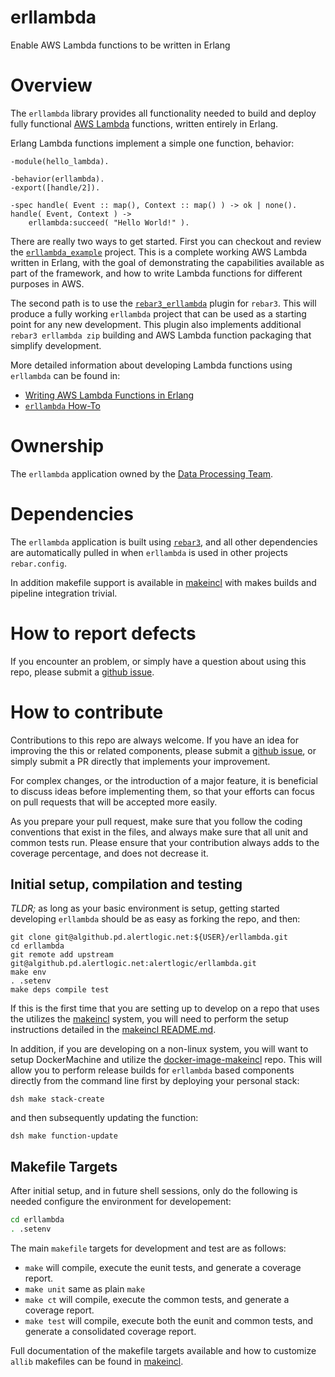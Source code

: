 erllambda
=========

Enable AWS Lambda functions to be written in Erlang


# Overview

The `erllambda` library provides all functionality needed to build and
deploy fully functional [AWS Lambda](https://aws.amazon.com/lambda/)
functions, written entirely in Erlang.

Erlang Lambda functions implement a simple one function, behavior:

```
-module(hello_lambda).

-behavior(erllambda).
-export([handle/2]).

-spec handle( Event :: map(), Context :: map() ) -> ok | none().
handle( Event, Context ) ->
    erllambda:succeed( "Hello World!" ).
```

There are really two ways to get started.  First you can checkout and review
the
[`erllambda_example`](https://algithub.pd.alertlogic.net/alertlogic/erllambda_example)
project.  This is a complete working AWS Lambda written in Erlang, with the
goal of demonstrating the capabilities available as part of the framework,
and how to write Lambda functions for different purposes in AWS.

The second path is to use the
[`rebar3_erllambda`](https://algithub.pd.alertlogic.net/alertlogic/rebar3_erllambda)
plugin for `rebar3`.  This will produce a fully working `erllambda` project
that can be used as a starting point for any new development.  This plugin
also implements additional `rebar3 erllambda zip` building and AWS Lambda
function packaging that simplify development.

More detailed information about developing Lambda functions using
`erllambda` can be found in:

- [Writing AWS Lambda Functions in Erlang](doc/tutorial.md)
- [`erllambda` How-To](doc/howto.md)


# Ownership

The `erllambda` application owned by the
[Data Processing Team](https://alertlogic.atlassian.net/wiki/display/DPT).


# Dependencies

The `erllambda` application is built using
[`rebar3`](http://www.rebar3.org), and all other dependencies are
automatically pulled in when `erllambda` is used in other projects
`rebar.config`.

In addition makefile support is available in
[makeincl](https://algithub.pd.alertlogic.net/alertlogic/makeincl) with
makes builds and pipeline integration trivial.


# How to report defects

If you encounter an problem, or simply have a question about using this
repo, please submit a
[github issue](https://algithub.pd.alertlogic.net/alertlogic/erllambda/issues).


# How to contribute

Contributions to this repo are always welcome.  If you have an idea for
improving the this or related components, please submit a
[github issue](https://algithub.pd.alertlogic.net/alertlogic/erllambda/issues),
or simply submit a PR directly that implements your improvement.

For complex changes, or the introduction of a major feature, it is
beneficial to discuss ideas before implementing them, so that your efforts
can focus on pull requests that will be accepted more easily.

As you prepare your pull request, make sure that you follow the coding
conventions that exist in the files, and always make sure that all unit and
common tests run.  Please ensure that your contribution always adds to the
coverage percentage, and does not decrease it.


## Initial setup, compilation and testing

*TLDR;* as long as your basic environment is setup, getting started
developing `erllambda` should be as easy as forking the repo, and then:

```
git clone git@algithub.pd.alertlogic.net:${USER}/erllambda.git
cd erllambda
git remote add upstream git@algithub.pd.alertlogic.net:alertlogic/erllambda.git
make env
. .setenv
make deps compile test
```

If this is the first time that you are setting up to develop on a repo that
uses the utilizes the
[makeincl](https://algithub.pd.alertlogic.net/alertlogic/makeincl) system,
you will need to perform the setup instructions detailed in the
[makeincl README.md](https://algithub.pd.alertlogic.net/alertlogic/makeincl/blob/master/README.md).

In addition, if you are developing on a non-linux system, you will want to
setup DockerMachine and utilize the
[docker-image-makeincl](https://algithub.pd.alertlogic.net/alertlogic/docker-image-makeincl)
repo. This will allow you to perform release builds for `erllambda` based
components directly from the command line first by deploying your personal
stack:

```
dsh make stack-create
```

and then subsequently updating the function:

```
dsh make function-update
```


## Makefile Targets

After initial setup, and in future shell sessions, only do the following is
needed configure the environment for developement:

```sh
cd erllambda
. .setenv
```

The main `makefile` targets for development and test are as follows:

- `make` will compile, execute the eunit tests, and generate a coverage
  report.
- `make unit` same as plain `make`
- `make ct` will compile, execute the common tests, and generate a coverage
  report.
- `make test` will compile, execute both the eunit and common tests, and
  generate a consolidated coverage report.

Full documentation of the makefile targets available and how to customize
`allib` makefiles can be found in
[makeincl](https://algithub.pd.alertlogic.net/alertlogic/makeincl).



<!--- vim: sw=4 et ts=4 -->
